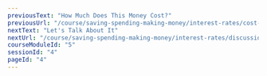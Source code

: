 ```yaml
---
previousText: "How Much Does This Money Cost?"
previousUrl: "/course/saving-spending-making-money/interest-rates/cost-of-money"
nextText: "Let's Talk About It"
nextUrl: "/course/saving-spending-making-money/interest-rates/discussion"
courseModuleId: "5"
sessionId: "4"
pageId: "4"
---
```



